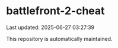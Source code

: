# battlefront-2-cheat

Last updated: 2025-06-27 03:27:39

This repository is automatically maintained.
